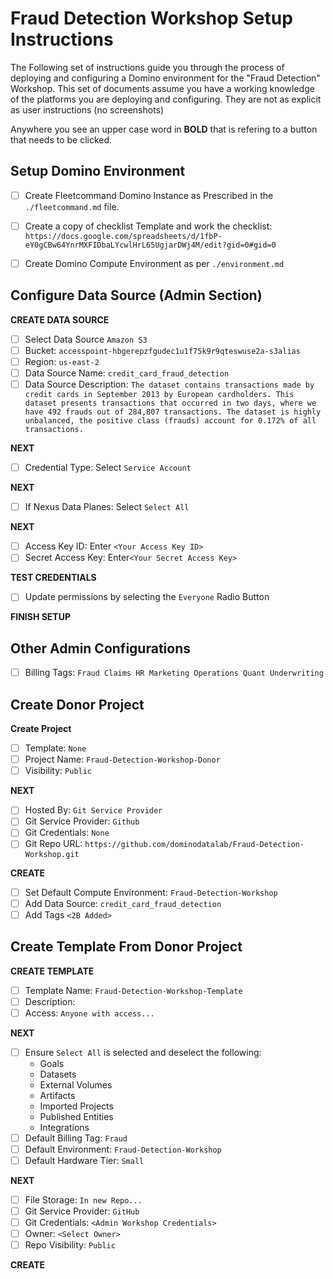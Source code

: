 # Fraud Detection Workshop Setup Instructions
The Following set of instructions guide you through the process of deploying and configuring a Domino environment for the "Fraud Detection" Workshop.  This set of documents assume you have a working knowledge of the platforms you are deploying and configuring.  They are not as explicit as user instructions (no screenshots)

Anywhere you see an upper case word in **BOLD** that is refering to a button that needs to be clicked.

## Setup Domino Environment
- [ ] Create Fleetcommand Domino Instance as Prescribed in the `./fleetcommand.md` file.
  
- [ ] Create a copy of checklist Template and work the checklist: `https://docs.google.com/spreadsheets/d/1fbP-eY0gCBw64YnrMXFIDbaLYcwlHrL65UgjarDWj4M/edit?gid=0#gid=0`
  
- [ ] Create Domino Compute Environment as per `./environment.md`

## Configure Data Source (Admin Section)

**CREATE DATA SOURCE**

- [ ] Select Data Source `Amazon S3`
- [ ] Bucket: `accesspoint-hbgerepzfgudec1u1f75k9r9qteswuse2a-s3alias`
- [ ] Region: `us-east-2`
- [ ] Data Source Name: `credit_card_fraud_detection`
- [ ] Data Source Description: `The dataset contains transactions made by credit cards in September 2013 by European cardholders. This dataset presents transactions that occurred in two days, where we have 492 frauds out of 284,807 transactions. The dataset is highly unbalanced, the positive class (frauds) account for 0.172% of all transactions.`

**NEXT**

- [ ] Credential Type: Select `Service Account`

**NEXT**

- [ ] If Nexus Data Planes: Select `Select All`

**NEXT**

- [ ] Access Key ID: Enter `<Your Access Key ID>`
- [ ] Secret Access Key: Enter`<Your Secret Access Key>`

**TEST CREDENTIALS**

- [ ] Update permissions by selecting the `Everyone` Radio Button

**FINISH SETUP**

## Other Admin Configurations

- [ ] Billing Tags: `Fraud Claims HR Marketing Operations Quant Underwriting`


## Create Donor Project

**Create Project**

- [ ] Template: `None`
- [ ] Project Name: `Fraud-Detection-Workshop-Donor`
- [ ] Visibility: `Public`

**NEXT**

- [ ] Hosted By: `Git Service Provider`
- [ ] Git Service Provider: `Github`
- [ ] Git Credentials: `None`
- [ ] Git Repo URL: `https://github.com/dominodatalab/Fraud-Detection-Workshop.git`

**CREATE**

- [ ] Set Default Compute Environment: `Fraud-Detection-Workshop`
- [ ] Add Data Source: `credit_card_fraud_detection`
- [ ] Add Tags `<2B Added>`

## Create Template From Donor Project

**CREATE TEMPLATE**

- [ ] Template Name: `Fraud-Detection-Workshop-Template`
- [ ] Description:
- [ ] Access: `Anyone with access...`

**NEXT**

- [ ] Ensure `Select All` is selected and deselect the following:
  - Goals
  - Datasets
  - External Volumes
  - Artifacts
  - Imported Projects
  - Published Entities
  - Integrations
- [ ] Default Billing Tag: `Fraud`
- [ ] Default Environment: `Fraud-Detection-Workshop`
- [ ] Default Hardware Tier: `Small`

**NEXT**

- [ ] File Storage: `In new Repo...`
- [ ] Git Service Provider: `GitHub`
- [ ] Git Credentials: `<Admin Workshop Credentials>`
- [ ] Owner: `<Select Owner>`
- [ ] Repo Visibility: `Public`

**CREATE**







